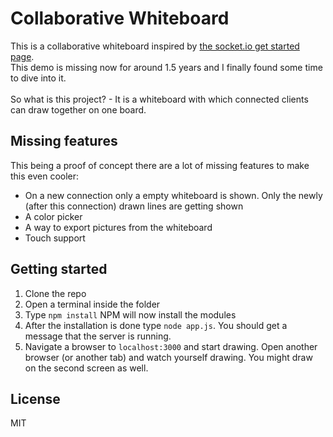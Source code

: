# Collaborative Whiteboard
This is a collaborative whiteboard inspired by <a href="http://socket.io/get-started/whiteboard/">the socket.io get started page</a>.<br/>
This demo is missing now for around 1.5 years and I finally found some time to dive into it.<br/><br/>
So what is this project? - It is a whiteboard with which connected clients can draw together on one board.
## Missing features
This being a proof of concept there are a lot of missing features to make this even cooler:
* On a new connection only a empty whiteboard is shown. Only the newly (after this connection) drawn lines are getting shown
* A color picker
* A way to export pictures from the whiteboard
* Touch support
## Getting started
1. Clone the repo
2. Open a terminal inside the folder
3. Type ```npm install``` NPM will now install the modules
4. After the installation is done type ```node app.js```. You should get a message that the server is running.
5. Navigate a browser to ```localhost:3000``` and start drawing. Open another browser (or another tab) and watch yourself drawing. You might draw on the second screen as well.
## License
MIT